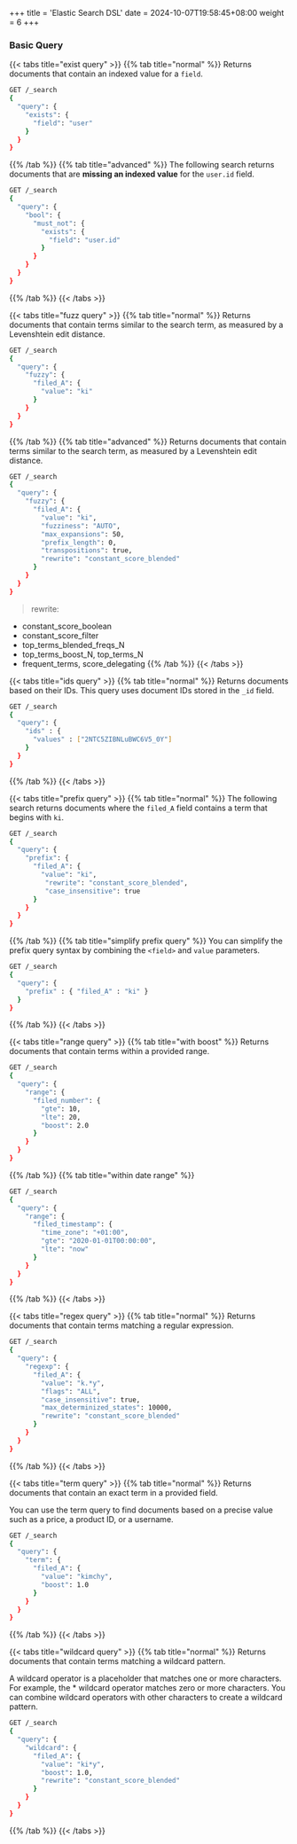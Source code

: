 +++
title = 'Elastic Search DSL'
date = 2024-10-07T19:58:45+08:00
weight = 6
+++

### Basic Query
{{< tabs title="exist query" >}}
{{% tab title="normal" %}}
Returns documents that contain an indexed value for a `field`.
```bash
GET /_search
{
  "query": {
    "exists": {
      "field": "user"
    }
  }
}
```
{{% /tab %}}
{{% tab title="advanced" %}}
The following search returns documents that are __missing an indexed value__ for the `user.id` field.
```bash
GET /_search
{
  "query": {
    "bool": {
      "must_not": {
        "exists": {
          "field": "user.id"
        }
      }
    }
  }
}
```
{{% /tab %}}
{{< /tabs >}}

{{< tabs title="fuzz query" >}}
{{% tab title="normal" %}}
Returns documents that contain terms similar to the search term, as measured by a Levenshtein edit distance.
```bash
GET /_search
{
  "query": {
    "fuzzy": {
      "filed_A": {
        "value": "ki"
      }
    }
  }
}
```
{{% /tab %}}
{{% tab title="advanced" %}}
Returns documents that contain terms similar to the search term, as measured by a Levenshtein edit distance.
```bash
GET /_search
{
  "query": {
    "fuzzy": {
      "filed_A": {
        "value": "ki",
        "fuzziness": "AUTO",
        "max_expansions": 50,
        "prefix_length": 0,
        "transpositions": true,
        "rewrite": "constant_score_blended"
      }
    }
  }
}
```
 > rewrite: 
 - constant_score_boolean
 - constant_score_filter
 - top_terms_blended_freqs_N
 - top_terms_boost_N, top_terms_N
 - frequent_terms, score_delegating
{{% /tab %}}
{{< /tabs >}}

{{< tabs title="ids query" >}}
{{% tab title="normal" %}}
Returns documents based on their IDs. This query uses document IDs stored in the `_id` field.
```bash
GET /_search
{
  "query": {
    "ids" : {
      "values" : ["2NTC5ZIBNLuBWC6V5_0Y"]
    }
  }
}
```
{{% /tab %}}
{{< /tabs >}}

{{< tabs title="prefix query" >}}
{{% tab title="normal" %}}
The following search returns documents where the `filed_A` field contains a term that begins with `ki`.
```bash
GET /_search
{
  "query": {
    "prefix": {
      "filed_A": {
        "value": "ki",
         "rewrite": "constant_score_blended",
         "case_insensitive": true
      }
    }
  }
}
```
{{% /tab %}}
{{% tab title="simplify prefix query" %}}
You can simplify the prefix query syntax by combining the `<field>` and `value` parameters.
```bash
GET /_search
{
  "query": {
    "prefix" : { "filed_A" : "ki" }
  }
}
```
{{% /tab %}}
{{< /tabs >}}


{{< tabs title="range query" >}}
{{% tab title="with boost" %}}
Returns documents that contain terms within a provided range.
```bash
GET /_search
{
  "query": {
    "range": {
      "filed_number": {
        "gte": 10,
        "lte": 20,
        "boost": 2.0
      }
    }
  }
}
```
{{% /tab %}}
{{% tab title="within date range" %}}
```bash
GET /_search
{
  "query": {
    "range": {
      "filed_timestamp": {
        "time_zone": "+01:00",        
        "gte": "2020-01-01T00:00:00", 
        "lte": "now"                  
      }
    }
  }
}
```
{{% /tab %}}
{{< /tabs >}}


{{< tabs title="regex query" >}}
{{% tab title="normal" %}}
Returns documents that contain terms matching a regular expression.
```bash
GET /_search
{
  "query": {
    "regexp": {
      "filed_A": {
        "value": "k.*y",
        "flags": "ALL",
        "case_insensitive": true,
        "max_determinized_states": 10000,
        "rewrite": "constant_score_blended"
      }
    }
  }
}
```
{{% /tab %}}
{{< /tabs >}}

{{< tabs title="term query" >}}
{{% tab title="normal" %}}
Returns documents that contain an exact term in a provided field.

You can use the term query to find documents based on a precise value such as a price, a product ID, or a username.
```bash
GET /_search
{
  "query": {
    "term": {
      "filed_A": {
        "value": "kimchy",
        "boost": 1.0
      }
    }
  }
}
```
{{% /tab %}}
{{< /tabs >}}

{{< tabs title="wildcard query" >}}
{{% tab title="normal" %}}
Returns documents that contain terms matching a wildcard pattern.

A wildcard operator is a placeholder that matches one or more characters. For example, the * wildcard operator matches zero or more characters. You can combine wildcard operators with other characters to create a wildcard pattern.
```bash
GET /_search
{
  "query": {
    "wildcard": {
      "filed_A": {
        "value": "ki*y",
        "boost": 1.0,
        "rewrite": "constant_score_blended"
      }
    }
  }
}
```
{{% /tab %}}
{{< /tabs >}}

